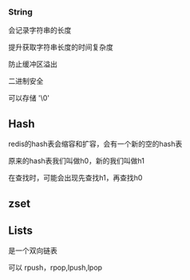 ### String

会记录字符串的长度

提升获取字符串长度的时间复杂度

防止缓冲区溢出



二进制安全

可以存储 '\0'



## Hash

redis的hash表会缩容和扩容，会有一个新的空的hash表

原来的hash表我们叫做h0，新的我们叫做h1

在查找时，可能会出现先查找h1，再查找h0



## zset





## Lists

是一个双向链表

可以 rpush，rpop,lpush,lpop





